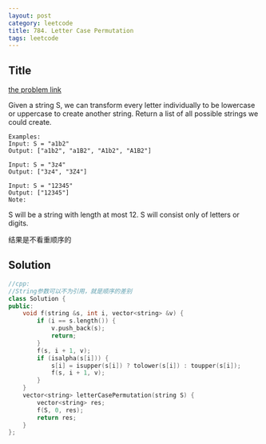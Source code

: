 ```yaml
---
layout: post
category: leetcode
title: 784. Letter Case Permutation
tags: leetcode
---
```

## Title
[the problem link](https://leetcode.com/problems/letter-case-permutation/description/)

Given a string S, we can transform every letter individually to be lowercase or uppercase to create another string.  Return a list of all possible strings we could create.

	Examples:
	Input: S = "a1b2"
	Output: ["a1b2", "a1B2", "A1b2", "A1B2"]
	
	Input: S = "3z4"
	Output: ["3z4", "3Z4"]
	
	Input: S = "12345"
	Output: ["12345"]
	Note:

S will be a string with length at most 12.
S will consist only of letters or digits.

结果是不看重顺序的

## Solution
```c++
//cpp:
//String参数可以不为引用，就是顺序的差别
class Solution {
public:
	void f(string &s, int i, vector<string> &v) {
		if (i == s.length()) {
			v.push_back(s);
			return;
		}
		f(s, i + 1, v);
		if (isalpha(s[i])) {
			s[i] = isupper(s[i]) ? tolower(s[i]) : toupper(s[i]);
			f(s, i + 1, v);
		}
	}
	vector<string> letterCasePermutation(string S) {
		vector<string> res;
		f(S, 0, res);
		return res;
	}
};


```
